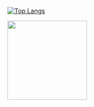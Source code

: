 [![Top Langs](https://github-readme-stats.vercel.app/api/top-langs/?username=elmoctarebnou&layout=compact)](https://github.com/elmoctarebnou/github-readme-stats)

<img height="180em" src="https://github-readme-stats.vercel.app/api?username=elmoctarebnou&show_icons=true&hide_border=true&&count_private=true&include_all_commits=true" />


